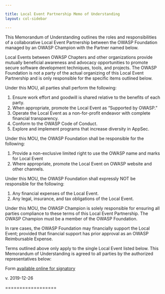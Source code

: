 ```yaml
---

title: Local Event Partnership Memo of Understanding
layout: col-sidebar

---
```


This Memorandum of Understanding outlines the roles and responsibilities of a collaborative Local Event Partnership between the OWASP Foundation managed by an OWASP Champion with the Partner named below.

Local Events between OWASP Chapters and other organizations provide mutually beneficial awareness and advocacy opportunities to promote secure software development techniques, tools, and projects. The OWASP Foundation is not a party of the actual organizing of this Local Event Partnership and is only responsible for the specific items outlined below.

Under this MOU, all parties shall perform the following:
  1. Ensure work effort and goodwill is shared relative to the benefits of each party.
  2. When appropriate, promote the Local Event as “Supported by OWASP.”
  3. Operate the Local Event as a non-for-profit endeavor with complete financial transparency.
  4. Conform to the OWASP Code of Conduct.
  5. Explore and implement programs that increase diversity in AppSec.

Under this MOU, the OWASP Foundation shall be responsible for the following: 
  1. Provide a non-exclusive limited right to use the OWASP name and marks for Local Event
  2. Where appropriate, promote the Local Event on OWASP website and other channels.

Under this MOU, the OWASP Foundation shall expressly NOT be responsible for the following:
  1. Any financial expenses of the Local Event.
  2. Any legal, insurance, and tax obligations of the Local Event.

Under this MOU, the OWASP Champion is solely responsible for ensuring all parties compliance to these terms of this Local Event Partnership. The OWASP Champion must be a member of the OWASP Foundation.

In rare cases, the OWASP Foundation may financially support the Local Event; provided that financial support has prior approval as an OWASP Reimbursable Expense.

Terms outlined above only apply to the single Local Event listed below. This Memorandum of Understanding is agreed to all parties by the authorized representatives below:

Form [available online for signatory](https://owasp.wufoo.com/forms/local-event-partnership/)

v. 2019-12-26

==================
